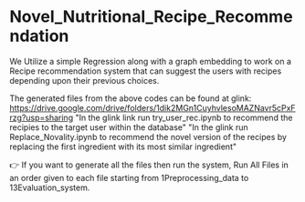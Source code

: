# Novel_Nutritional_Recipe_Recommendation
We Utilize a simple Regression  along with a graph embedding to work on a Recipe recommendation system that can  suggest the users with recipes depending upon their previous choices.

The generated files from the above codes can be found at glink: https://drive.google.com/drive/folders/1dik2MGn1CuyhvlesoMAZNavr5cPxFrzg?usp=sharing
"In the glink link run try_user_rec.ipynb to recommend the recipies to the target user within the database"
"In the glink run Replace_Novality.ipynb to recommend the novel version of the recipes by replacing the first ingredient with its most similar ingredient"

👉 If you want to generate all the files then run the system, Run All Files in an order given to each file starting from 1Preprocessing_data to 13Evaluation_system.
